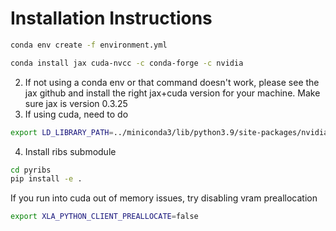 # Installation Instructions 
```bash
conda env create -f environment.yml 
```
```bash
conda install jax cuda-nvcc -c conda-forge -c nvidia
```
2. If not using a conda env or that command doesn't work, please see the jax github and install the right jax+cuda version for your machine.
Make sure jax is version 0.3.25 
3. If using cuda, need to do 
```bash
export LD_LIBRARY_PATH=../miniconda3/lib/python3.9/site-packages/nvidia/cublas/lib/:$LD_LIBRARY_PATH  
```
4. Install ribs submodule 
```bash
cd pyribs
pip install -e . 
```
If you run into cuda out of memory issues, try disabling vram preallocation 
```bash
export XLA_PYTHON_CLIENT_PREALLOCATE=false
```